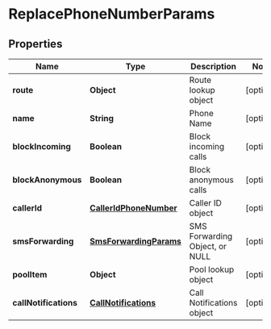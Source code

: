 
# ReplacePhoneNumberParams

## Properties
Name | Type | Description | Notes
------------ | ------------- | ------------- | -------------
**route** | **Object** | Route lookup object |  [optional]
**name** | **String** | Phone Name |  [optional]
**blockIncoming** | **Boolean** | Block incoming calls |  [optional]
**blockAnonymous** | **Boolean** | Block anonymous calls |  [optional]
**callerId** | [**CallerIdPhoneNumber**](CallerIdPhoneNumber.md) | Caller ID object |  [optional]
**smsForwarding** | [**SmsForwardingParams**](SmsForwardingParams.md) | SMS Forwarding Object, or NULL |  [optional]
**poolItem** | **Object** | Pool lookup object |  [optional]
**callNotifications** | [**CallNotifications**](CallNotifications.md) | Call Notifications object |  [optional]



